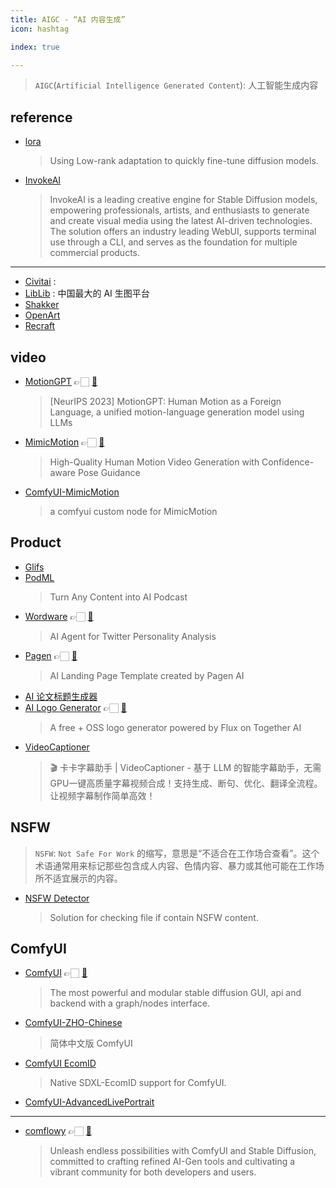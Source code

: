 ```yaml
---
title: AIGC - “AI 内容生成”
icon: hashtag

index: true

---
```


> `AIGC`(`Artificial Intelligence Generated Content`): 人工智能生成内容

<!-- more -->

## reference

- [lora](https://github.com/cloneofsimo/lora)
    > Using Low-rank adaptation to quickly fine-tune diffusion models.
- [InvokeAI](https://github.com/invoke-ai/InvokeAI)
    > InvokeAI is a leading creative engine for Stable Diffusion models, empowering professionals, artists, and enthusiasts to generate and create visual media using the latest AI-driven technologies. The solution offers an industry leading WebUI, supports terminal use through a CLI, and serves as the foundation for multiple commercial products.

------

- [Civitai](https://civitai.com/) : 
- [LibLib](https://www.liblib.art/) : 中国最大的 AI 生图平台
- [Shakker](https://www.shakker.ai/)
- [OpenArt](https://openart.ai/workflows/home)
- [Recraft](https://www.recraft.ai)

## video

- [MotionGPT](https://motion-gpt.github.io/) 👉🏻 [🐙](https://github.com/OpenMotionLab/MotionGPT)
    > [NeurIPS 2023] MotionGPT: Human Motion as a Foreign Language, a unified motion-language generation model using LLMs
- [MimicMotion](https://tencent.github.io/MimicMotion) 👉🏻 [🐙](https://github.com/tencent/MimicMotion) 
    > High-Quality Human Motion Video Generation with Confidence-aware Pose Guidance
- [ComfyUI-MimicMotion](https://github.com/AIFSH/ComfyUI-MimicMotion)
    > a comfyui custom node for MimicMotion

## Product

- [Glifs](https://glif.app)
- [PodML](https://podlm.ai/)
    > Turn Any Content into AI Podcast
- [Wordware](https://twitter.wordware.ai/) 👉🏻 [🐙](https://github.com/wordware-ai/twitter)
    > AI Agent for Twitter Personality Analysis
- [Pagen](https://pagen.so/) 👉🏻 [🐙](https://github.com/all-in-aigc/pagen-ai-landing-page-template)
    > AI Landing Page Template created by Pagen AI
- [AI 论文标题生成器](https://researchtitle.textgen.net)
- [AI Logo Generator](https://www.logo-creator.io/) 👉🏻 [🐙](https://github.com/Nutlope/logocreator)
    > A free + OSS logo generator powered by Flux on Together AI
- [VideoCaptioner](https://github.com/WEIFENG2333/VideoCaptioner)
    > 🎬 卡卡字幕助手 | VideoCaptioner - 基于 LLM 的智能字幕助手，无需GPU一键高质量字幕视频合成！支持生成、断句、优化、翻译全流程。让视频字幕制作简单高效！
    
## NSFW
> `NSFW`: `Not Safe For Work` 的缩写，意思是“不适合在工作场合查看”。这个术语通常用来标记那些包含成人内容、色情内容、暴力或其他可能在工作场所不适宜展示的内容。

- [NSFW Detector](https://github.com/tmplink/nsfw_detector)
    > Solution for checking file if contain NSFW content.

## ComfyUI

- [ComfyUI](https://www.comfy.org/) 👉🏻 [🐙](https://github.com/comfyanonymous/ComfyUI)
    > The most powerful and modular stable diffusion GUI, api and backend with a graph/nodes interface.
- [ComfyUI-ZHO-Chinese](https://github.com/ZHO-ZHO-ZHO/ComfyUI-ZHO-Chinese)    
    > 简体中文版 ComfyUI
- [ComfyUI EcomID](https://github.com/alimama-creative/SDXL_EcomID_ComfyUI)
    > Native SDXL-EcomID support for ComfyUI.
- [ComfyUI-AdvancedLivePortrait](https://github.com/PowerHouseMan/ComfyUI-AdvancedLivePortrait)

------

- [comflowy](https://www.comflowy.com/) 👉🏻 [🐙](https://github.com/6174/comflowy)
    > Unleash endless possibilities with ComfyUI and Stable Diffusion, committed to crafting refined AI-Gen tools and cultivating a vibrant community for both developers and users.